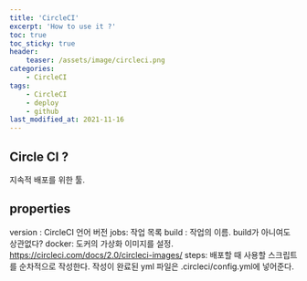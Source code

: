 ```yaml
---
title: 'CircleCI'
excerpt: 'How to use it ?'
toc: true
toc_sticky: true
header:
    teaser: /assets/image/circleci.png
categories:
    - CircleCI
tags:
    - CircleCI
    - deploy
    - github
last_modified_at: 2021-11-16
---
```


## Circle CI ?
지속적 배포를 위한 툴.

## properties
version : CircleCI 언어 버전
jobs: 작업 목록
build : 작업의 이름. build가 아니여도 상관없다?
docker: 도커의 가상화 이미지를 설정. https://circleci.com/docs/2.0/circleci-images/
steps: 배포할 때 사용할 스크립트를 순차적으로 작성한다.
작성이 완료된 yml 파일은 .circleci/config.yml에 넣어준다.
